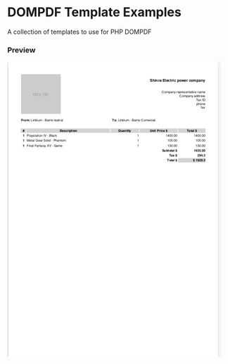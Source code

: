 # DOMPDF Template Examples

A collection of templates to use for PHP DOMPDF

### Preview
![Invoice preview ](resources/preview_invoice.jpg)
